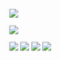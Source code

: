 
![]([https://64.media.tumblr.com/aad461e1900d6dc4eb371000f4b77fef/a8235a72bfb6e908-d0/s1280x1920/3d28b7e1c3b41555bbe268b6e8f61abf34924339.gifv](https://external-media.spacehey.net/media/s3T0PAJZiG6dfoQAVmkLdx0gpIzlSGMuFJ2mld6mJ2Cw=/https://64.media.tumblr.com/147e9d026f6bd3ba626d24644a9be620/a8235a72bfb6e908-e5/s1280x1920/e499afe80b8383a6f00019aa449b7157b383de50.gifv))

![](https://i.ibb.co/9m7Dg5rN/Untitled2664-20250128174931.png)

![](https://external-media.spacehey.net/media/sDApTH7Nwmor31nfDKZQR_AOSIxdBiO0q7EHrYnQoTYM=/https://64.media.tumblr.com/ee18aac29227986784fbfd139a5d1d17/8c31b629e8af12d2-ae/s100x200/147a7146b4021e0590e86b0f15c724bf4c1ee268.pnj)
![](https://external-media.spacehey.net/media/sDApTH7Nwmor31nfDKZQR_AOSIxdBiO0q7EHrYnQoTYM=/https://64.media.tumblr.com/ee18aac29227986784fbfd139a5d1d17/8c31b629e8af12d2-ae/s100x200/147a7146b4021e0590e86b0f15c724bf4c1ee268.pnj)
![](https://external-media.spacehey.net/media/sK6grtOvBUIhRpqUBa7NMNnfasiOUE1VWM-Tk-4r3s9g=/https://64.media.tumblr.com/ba14442857956ee400e6eceb7ccc6751/8c31b629e8af12d2-63/s100x200/e0379bc2970fc98fa42f1c546800592ff5fc025e.gifv)
![](https://external-media.spacehey.net/media/sk_OvFfJ5XWHZ2VUaipWTsK36NYsoiTRG9UtPgny0z0k=/https://64.media.tumblr.com/50bb79af5d7ca4c263e4b8574fc80733/8c31b629e8af12d2-06/s100x200/f676ec78fe7bdfae13aafad8f54e47dc3229e864.gifv)
